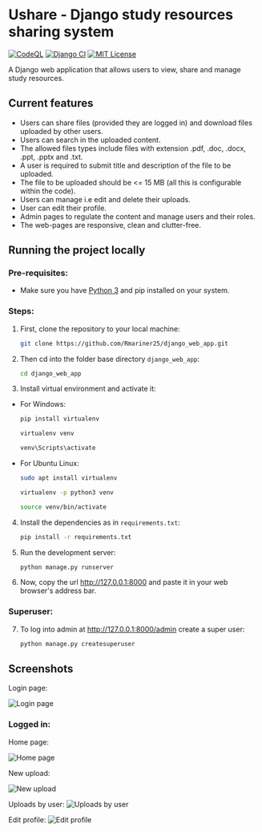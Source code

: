 # Ushare - Django study resources sharing system

[![CodeQL](https://github.com/Rmariner25/django_web_app/actions/workflows/codeql-analysis.yml/badge.svg)](https://github.com/Rmariner25/django_web_app/actions/workflows/codeql-analysis.yml)
[![Django CI](https://github.com/Rmariner25/django_web_app/actions/workflows/django.yml/badge.svg)](https://github.com/Rmariner25/django_web_app/actions/workflows/django.yml)
[![MIT License](https://img.shields.io/github/license/Rmariner25/Django_web_app)](https://github.com/Rmariner25/django_web_app/blob/main/LICENSE)

A Django web application that allows users to view, share and manage study resources. 

## Current features

* Users can share files (provided they are logged in) and download files uploaded by other users.
* Users can search in the uploaded content.
* The allowed files types include files with extension .pdf, .doc, .docx, .ppt, .pptx and .txt.
* A user is required to submit title and description of the file to be uploaded.
* The file to be uploaded should be <= 15 MB (all this is configurable within the code).
* Users can manage i.e edit and delete their uploads.
* User can edit their profile.
* Admin pages to regulate the content and manage users and their roles.
* The web-pages are responsive, clean and clutter-free.

## Running the project locally

### Pre-requisites:

* Make sure you have [Python 3](https://www.python.org/downloads/) and pip installed on your system.

### Steps:

1. First, clone the repository to your local machine: 
  
   ```bash
   git clone https://github.com/Rmariner25/django_web_app.git
   ```
  
2. Then cd into the folder base directory `django_web_app`:

   ```bash
   cd django_web_app
   ```

3. Install virtual environment and activate it:
* For Windows:
   ```bash
   pip install virtualenv
   ```
   ```bash
   virtualenv venv
   ```
   ```bash 
   venv\Scripts\activate
   ```
* For Ubuntu Linux:
   ```bash
   sudo apt install virtualenv
   ```
   ```bash
   virtualenv -p python3 venv
   ```
   ```bash
   source venv/bin/activate
   ```
  
4. Install the dependencies as in `requirements.txt`:
  
   ```bash
   pip install -r requirements.txt
   ```
  
5. Run the development server:</li>

   ```bash
   python manage.py runserver
   ```

6. Now, copy the url http://127.0.0.1:8000 and paste it in your web browser's address bar. 

### Superuser:

7. To log into admin at http://127.0.0.1:8000/admin create a super user:

   ```bash
   python manage.py createsuperuser
   ```

## Screenshots

Login page:

![Login page](https://github.com/Rmariner25/django_web_app/blob/main/Screenshots/login_page.jpg)
<br>

### Logged in:

Home page:

![Home page](https://github.com/Rmariner25/django_web_app/blob/main/Screenshots/home_page.jpg) 
<br>

New upload:

![New upload](https://github.com/Rmariner25/django_web_app/blob/main/Screenshots/new_upld.jpg) 
<br>

Uploads by user:
![Uploads by user](https://github.com/Rmariner25/django_web_app/blob/main/Screenshots/user_uploads.jpg)
<br>

Edit profile:
![Edit profile](https://github.com/Rmariner25/django_web_app/blob/main/Screenshots/edit_profile.jpg)
<br>

